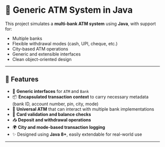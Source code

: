 # 🏦 Generic ATM System in Java

This project simulates a **multi-bank ATM system** using **Java**, with support for:
- Multiple banks
- Flexible withdrawal modes (cash, UPI, cheque, etc.)
- City-based ATM operations
- Generic and extensible interfaces
- Clean object-oriented design

---

## 🚀 Features

- 🔄 **Generic interfaces** for `ATM` and `Bank`
- 📦 **Encapsulated transaction context** to carry necessary metadata (bank ID, account number, pin, city, mode)
- 🏧 **Universal ATM** that can interact with multiple bank implementations
- 🔐 **Card validation and balance checks**
- 📥 **Deposit and withdrawal operations**
- 🌍 **City and mode-based transaction logging**
- ✨ Designed using **Java 8+**, easily extendable for real-world use

---